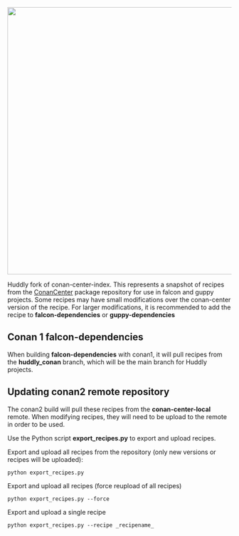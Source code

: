 <p align="center">
    <img src="assets/JFrogConanCenter.png" width="600"/>
</p>

Huddly fork of conan-center-index. This represents a snapshot of recipes from the [ConanCenter](https://conan.io/center) package repository for use in falcon and guppy projects. Some recipes may have small modifications over the conan-center version of the recipe. For larger modifications, it is recommended to add the recipe to **falcon-dependencies** or **guppy-dependencies**

## Conan 1 falcon-dependencies

When building **falcon-dependencies** with conan1, it will pull recipes from the **huddly_conan** branch, which will be the main branch for Huddly projects.

## Updating conan2 remote repository

The conan2 build will pull these recipes from the **conan-center-local** remote. When modifying recipes, they will need to be upload to the remote in order to be used.

Use the Python script **export_recipes.py** to export and upload recipes.

Export and upload all recipes from the repository (only new versions or recipes will be uploaded):
```
python export_recipes.py
```
Export and upload all recipes (force reupload of all recipes)
```
python export_recipes.py --force
```
Export and upload a single recipe
```
python export_recipes.py --recipe _recipename_
```

